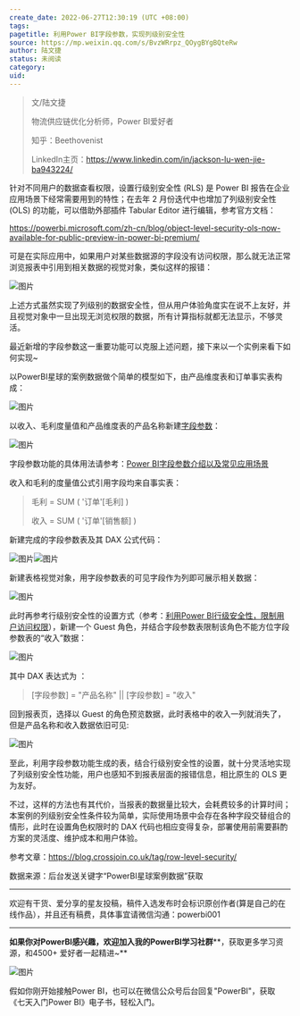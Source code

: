 ```yaml
---
create_date: 2022-06-27T12:30:19 (UTC +08:00)
tags: 
pagetitle: 利用Power BI字段参数，实现列级别安全性
source: https://mp.weixin.qq.com/s/BvzWRrpz_QOygBYgBQteRw
author: 陆文捷
status: 未阅读
category: 
uid: 
---
```


> 文/陆文捷
> 
> 物流供应链优化分析师，Power BI爱好者
> 
> 知乎：Beethovenist
> 
> LinkedIn主页：https://www.linkedin.com/in/jackson-lu-wen-jie-ba943224/

针对不同用户的数据查看权限，设置行级别安全性 (RLS) 是 Power BI 报告在企业应用场景下经常需要用到的特性；在去年 2 月份迭代中也增加了列级别安全性 (OLS) 的功能，可以借助外部插件 Tabular Editor 进行编辑，参考官方文档：

https://powerbi.microsoft.com/zh-cn/blog/object-level-security-ols-now-available-for-public-preview-in-power-bi-premium/

可是在实际应用中，如果用户对某些数据源的字段没有访问权限，那么就无法正常浏览报表中引用到相关数据的视觉对象，类似这样的报错：

![图片](https://mmbiz.qpic.cn/mmbiz_png/aHEbZtANQJMeg9FQboMiamcXVfzQzGhDmFPfCicvUGBaIX0fz3uLPbD3YJZ79DOIBSCbJYL2U54oDzmKgK6rg5xA/640?wx_fmt=png&wxfrom=5&wx_lazy=1&wx_co=1)

上述方式虽然实现了列级别的数据安全性，但从用户体验角度实在说不上友好，并且视觉对象中一旦出现无浏览权限的数据，所有计算指标就都无法显示，不够灵活。

最近新增的字段参数这一重要功能可以克服上述问题，接下来以一个实例来看下如何实现~

以PowerBI星球的案例数据做个简单的模型如下，由产品维度表和订单事实表构成：

![图片](https://mmbiz.qpic.cn/mmbiz_png/aHEbZtANQJMeg9FQboMiamcXVfzQzGhDmv4kDlQHcnY7vfKOTEichaP08zAP834Il7s3qImlA4ibp3HCQu5rHia9Sw/640?wx_fmt=png&wxfrom=5&wx_lazy=1&wx_co=1)

以收入、毛利度量值和产品维度表的产品名称新建[字段参数](http://mp.weixin.qq.com/s?__biz=MzA4MzQwMjY4MA==&mid=2484080273&idx=1&sn=b985ea8a53854f41a1ba75c0585cb3cd&chksm=8e13a446b9642d5085b1590f38ca7dd36c085269ae2d5d0fe75e09c57fc1ae270158d15d79db&scene=21#wechat_redirect)：

![图片](https://mmbiz.qpic.cn/mmbiz_png/aHEbZtANQJMeg9FQboMiamcXVfzQzGhDm2euUxAoFkkYGJO1iaIGmyOygibOoLAicID6LvRVCH08KO1YlDJaIEGIsg/640?wx_fmt=png&wxfrom=5&wx_lazy=1&wx_co=1)

字段参数功能的具体用法请参考：[Power BI字段参数介绍以及常见应用场景](http://mp.weixin.qq.com/s?__biz=MzA4MzQwMjY4MA==&mid=2484080273&idx=1&sn=b985ea8a53854f41a1ba75c0585cb3cd&chksm=8e13a446b9642d5085b1590f38ca7dd36c085269ae2d5d0fe75e09c57fc1ae270158d15d79db&scene=21#wechat_redirect)

收入和毛利的度量值公式引用字段均来自事实表：

> 毛利 = SUM ( '订单'\[毛利\] )
> 
> 收入 = SUM ( '订单'\[销售额\] )

新建完成的字段参数表及其 DAX 公式代码：

![图片](https://mmbiz.qpic.cn/mmbiz_png/aHEbZtANQJMeg9FQboMiamcXVfzQzGhDmd3EPo66yUoP8cyAZEM4aL2azGbaPPoiahvaXYmMiahs61Oe8iboe510lA/640?wx_fmt=png&wxfrom=5&wx_lazy=1&wx_co=1)![图片](https://mmbiz.qpic.cn/mmbiz_png/aHEbZtANQJMeg9FQboMiamcXVfzQzGhDmmSickJZyiaPS7bj91BUrnJ9eYNHSPUSBjfMibXyLxUMVojfe5srqpkmqQ/640?wx_fmt=png&wxfrom=5&wx_lazy=1&wx_co=1)

新建表格视觉对象，用字段参数表的可见字段作为列即可展示相关数据：

![图片](https://mmbiz.qpic.cn/mmbiz_png/aHEbZtANQJMeg9FQboMiamcXVfzQzGhDmmnfZOJJ4eUZfjvsxUP6jBKiaHCiacj7Tg6XDDNrxg8D3gOggNEibdRaUQ/640?wx_fmt=png&wxfrom=5&wx_lazy=1&wx_co=1)

此时再参考行级别安全性的设置方式（参考：[利用Power BI行级安全性，限制用户访问权限](http://mp.weixin.qq.com/s?__biz=MzA4MzQwMjY4MA==&mid=2484076638&idx=1&sn=04e90c833a99f5a0e9b2baa06b5c4a8e&chksm=8e13aa89b964239f010a579a4bfdb74ce2dd483b7d333d4a797ca03c12752ab75c1a0fa4e05e&scene=21#wechat_redirect)），新建一个 Guest 角色，并结合字段参数表限制该角色不能方位字段参数表的“收入”数据：

![图片](https://mmbiz.qpic.cn/mmbiz_png/aHEbZtANQJMeg9FQboMiamcXVfzQzGhDmjaPCicYrSMiaEdOuww8luLVmovLcDquoGu2pMuf2MHCiaYqCSnqLtOGQQ/640?wx_fmt=png&wxfrom=5&wx_lazy=1&wx_co=1)

其中 DAX 表达式为 ：

> \[字段参数\] = "产品名称" || \[字段参数\] = "收入"

回到报表页，选择以 Guest 的角色预览数据，此时表格中的收入一列就消失了，但是产品名称和收入数据依旧可见:

![图片](https://mmbiz.qpic.cn/mmbiz_png/aHEbZtANQJMeg9FQboMiamcXVfzQzGhDmg4dK5ltalAA3iaaHmia4bOVOzxSzk0Rl3MqAQJuR2MHickx5GOsicqEQjQ/640?wx_fmt=png&wxfrom=5&wx_lazy=1&wx_co=1)

至此，利用字段参数功能生成的表，结合行级别安全性的设置，就十分灵活地实现了列级别安全性功能，用户也感知不到报表层面的报错信息，相比原生的 OLS 更为友好。

不过，这样的方法也有其代价，当报表的数据量比较大，会耗费较多的计算时间；本案例的列级别安全性条件较为简单，实际使用场景中会存在各种字段交替组合的情形，此时在设置角色权限时的 DAX 代码也相应变得复杂，部署使用前需要斟酌方案的灵活度、维护成本和用户体验。

参考文章：https://blog.crossjoin.co.uk/tag/row-level-security/

数据来源：后台发送关键字“PowerBI星球案例数据”获取

___

欢迎有干货、爱分享的星友投稿，稿件入选发布时会标识原创作者(算是自己的在线作品），并且还有稿费，具体事宜请微信沟通：powerbi001

___

**如果你对PowerBI感兴趣，欢迎加入我的PowerBI学习社群****，获取更多学习资源，和4500+ 爱好者一起精进~**

![图片](https://mmbiz.qpic.cn/mmbiz_png/aHEbZtANQJO1AEySOiakLF2kY7eb1kUw2DtfKoVz2ctBDia5dtNsPX2GhV0ZOCDDWpgpaTQtnqfqJrRXt5PNia95g/640?wx_fmt=png&wxfrom=5&wx_lazy=1&wx_co=1)

假如你刚开始接触Power BI，也可以在微信公众号后台回复"PowerBI"，获取《七天入门Power BI》电子书，轻松入门。
